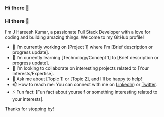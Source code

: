 ### Hi there 👋

<!--
**jhareesh/jhareesh** is a ✨ _special_ ✨ repository because its `README.md` (this file) appears on your GitHub profile.

Here are some ideas to get you started:

- 🔭 I’m currently working on ...
- 🌱 I’m currently learning ...
- 👯 I’m looking to collaborate on ...
- 🤔 I’m looking for help with ...
- 💬 Ask me about ...
- 📫 How to reach me: ...
- 😄 Pronouns: ...
- ⚡ Fun fact: ...
-->
### Hi there 👋

I'm J Hareesh Kumar, a passionate Full Stack Developer with a love for coding and building amazing things. Welcome to my GitHub profile!

- 🔭 I’m currently working on [Project 1] where I'm [Brief description or progress update].
- 🌱 I’m currently learning [Technology/Concept 1] to [Brief description or progress update].
- 👯 I’m looking to collaborate on interesting projects related to [Your Interests/Expertise].
- 💬 Ask me about [Topic 1] or [Topic 2], and I'll be happy to help!
- 📫 How to reach me: You can connect with me on [LinkedIn](https://www.linkedin.com/in/jhareeshkumar)) or [Twitter](your_twitter_profile_link).
- ⚡ Fun fact: [Fun fact about yourself or something interesting related to your interests].

Thanks for stopping by!
